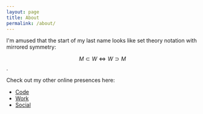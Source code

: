 ```yaml
---
layout: page
title: About
permalink: /about/
---
```


I'm amused that the start of my last name looks like set theory notation with mirrored symmetry:

$$M \subset W \iff W \supset M$$. 

Check out my other online presences here:

 * [Code](github.com/mcwalters)
 * [Work](linkedin.com/brendanmcwalters)
 * [Social](twitter.com/BrendanMcW)